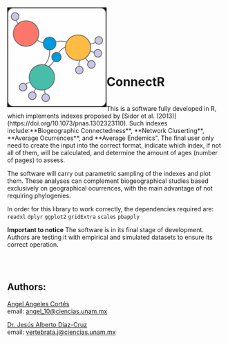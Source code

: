 
<!-- README.md is generated from README.Rmd. Please edit that file -->

<br> <img src="images\icono_connectR.png" align="left" width="230">

<br><br><br><br><br><br>

# **ConnectR**

<br>
This is a software fully developed in R, which implements indexes
proposed by [Sidor et al. (2013)](https://doi.org/10.1073/pnas.1302323110).
Such indexes include:**Biogeographic Connectedness**, **Network Cluserting**,
**Average Ocurrences**, and **Average Endemics".
The final user only need to create the input into the correct format, indicate
which index, if not all of them, will be calculated, and determine the amount of
ages (number of pages) to assess. 

The software will carry out parametric sampling of the indexes and plot them.
These analyses can complement biogeographical studies based exclusively on
geographical ocurrences, with the main advantage of not requiring phylogenies.  

In order for this library to work correctly, the dependencies required are:
`readxl`
`dplyr`
`ggplot2`
`gridExtra`
`scales`
`pbapply`

**Important to notice**
The software is in its final stage of development. 
Authors are testing it with empirical and simulated datasets to ensure its correct operation.   


<br><br>
## **Authors**:
[Angel Angeles Cortés](https://github.com/4ngel19)  
email:
<a href="mailto:angel_10@ciencias.unam.mx" class="email">angel_10@ciencias.unam.mx</a>

[Dr. Jesús Alberto Díaz-Cruz](https://github.com/ChuchoDC)  
email:
<a href="mailto:vertebrata.j@ciencias.unam.mx" class="email">vertebrata.j@ciencias.unam.mx</a>
